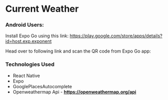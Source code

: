 # Current Weather


### Android Users:
Install Expo Go using this link: https://play.google.com/store/apps/details?id=host.exp.exponent

Head over to following link and scan the QR code from Expo Go app: 


### Technologies Used
* React Native
* Expo
* GooglePlacesAutocomplete 
* Openweathermap Api - **https://openweathermap.org/api**

